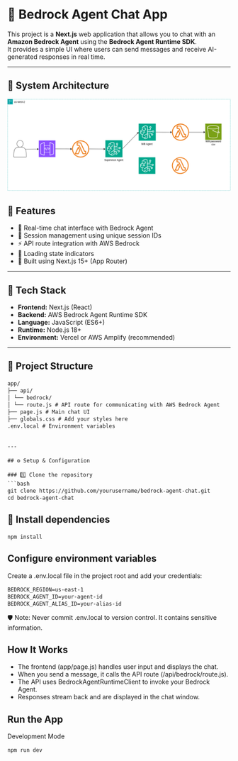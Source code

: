 # 🧠 Bedrock Agent Chat App

This project is a **Next.js** web application that allows you to chat with an **Amazon Bedrock Agent** using the **Bedrock Agent Runtime SDK**.  
It provides a simple UI where users can send messages and receive AI-generated responses in real time.

---

## 🚀 System Architecture

![Alt text](./public/his-agent.png)

## 🚀 Features

- 💬 Real-time chat interface with Bedrock Agent
- 🧩 Session management using unique session IDs
- ⚡ API route integration with AWS Bedrock
- 🔄 Loading state indicators
- 🧱 Built using Next.js 15+ (App Router)

---

## 🧰 Tech Stack

- **Frontend:** Next.js (React)
- **Backend:** AWS Bedrock Agent Runtime SDK
- **Language:** JavaScript (ES6+)
- **Runtime:** Node.js 18+
- **Environment:** Vercel or AWS Amplify (recommended)

---

## 📁 Project Structure

```
app/
├── api/
│ └── bedrock/
│ └── route.js # API route for communicating with AWS Bedrock Agent
├── page.js # Main chat UI
├── globals.css # Add your styles here
.env.local # Environment variables
```

````

---

## ⚙️ Setup & Configuration

### 1️⃣ Clone the repository
```bash
git clone https://github.com/yourusername/bedrock-agent-chat.git
cd bedrock-agent-chat
````

## 📁 Install dependencies

```
npm install
```

## Configure environment variables

Create a .env.local file in the project root and add your credentials:

```
BEDROCK_REGION=us-east-1
BEDROCK_AGENT_ID=your-agent-id
BEDROCK_AGENT_ALIAS_ID=your-alias-id
```

🛡️ Note: Never commit .env.local to version control. It contains sensitive information.

## How It Works

- The frontend (app/page.js) handles user input and displays the chat.
- When you send a message, it calls the API route (/api/bedrock/route.js).
- The API uses BedrockAgentRuntimeClient to invoke your Bedrock Agent.
- Responses stream back and are displayed in the chat window.

## Run the App

Development Mode

```
npm run dev
```
